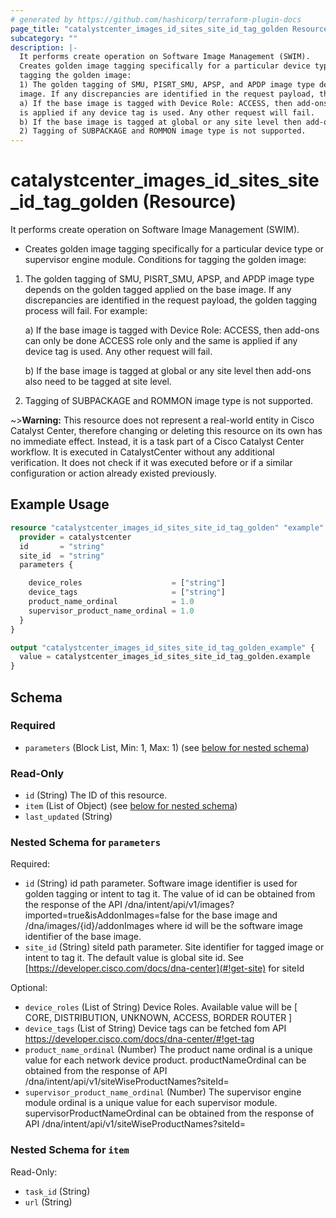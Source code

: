 ```yaml
---
# generated by https://github.com/hashicorp/terraform-plugin-docs
page_title: "catalystcenter_images_id_sites_site_id_tag_golden Resource - terraform-provider-catalystcenter"
subcategory: ""
description: |-
  It performs create operation on Software Image Management (SWIM).
  Creates golden image tagging specifically for a particular device type or supervisor engine module. Conditions for
  tagging the golden image:
  1) The golden tagging of SMU, PISRT_SMU, APSP, and APDP image type depends on the golden tagged applied on the base
  image. If any discrepancies are identified in the request payload, the golden tagging process will fail. For example:
  a) If the base image is tagged with Device Role: ACCESS, then add-ons can only be done ACCESS role only and the same
  is applied if any device tag is used. Any other request will fail.
  b) If the base image is tagged at global or any site level then add-ons also need to be tagged at site level.
  2) Tagging of SUBPACKAGE and ROMMON image type is not supported.
---
```


# catalystcenter_images_id_sites_site_id_tag_golden (Resource)

It performs create operation on Software Image Management (SWIM).

- Creates golden image tagging specifically for a particular device type or supervisor engine module. Conditions for
tagging the golden image:
1) The golden tagging of SMU, PISRT_SMU, APSP, and APDP image type depends on the golden tagged applied on the base
image. If any discrepancies are identified in the request payload, the golden tagging process will fail. For example:

    a) If the base image is tagged with Device Role: ACCESS, then add-ons can only be done ACCESS role only and the same
is applied if any device tag is used. Any other request will fail.

    b) If the base image is tagged at global or any site level then add-ons also need to be tagged at site level.

2) Tagging of SUBPACKAGE and ROMMON image type is not supported.

~>**Warning:**
This resource does not represent a real-world entity in Cisco Catalyst Center, therefore changing or deleting this resource on its own has no immediate effect.
Instead, it is a task part of a Cisco Catalyst Center workflow. It is executed in CatalystCenter without any additional verification. It does not check if it was executed before or if a similar configuration or action already existed previously.

## Example Usage

```terraform
resource "catalystcenter_images_id_sites_site_id_tag_golden" "example" {
  provider = catalystcenter
  id       = "string"
  site_id  = "string"
  parameters {

    device_roles                    = ["string"]
    device_tags                     = ["string"]
    product_name_ordinal            = 1.0
    supervisor_product_name_ordinal = 1.0
  }
}

output "catalystcenter_images_id_sites_site_id_tag_golden_example" {
  value = catalystcenter_images_id_sites_site_id_tag_golden.example
}
```

<!-- schema generated by tfplugindocs -->
## Schema

### Required

- `parameters` (Block List, Min: 1, Max: 1) (see [below for nested schema](#nestedblock--parameters))

### Read-Only

- `id` (String) The ID of this resource.
- `item` (List of Object) (see [below for nested schema](#nestedatt--item))
- `last_updated` (String)

<a id="nestedblock--parameters"></a>
### Nested Schema for `parameters`

Required:

- `id` (String) id path parameter. Software image identifier is used for golden tagging or intent to tag it. The value of id can be obtained from the response of the API /dna/intent/api/v1/images?imported=true&isAddonImages=false for the base image and /dna/images/{id}/addonImages where id will be the software image identifier of the base image.
- `site_id` (String) siteId path parameter. Site identifier for tagged image or intent to tag it. The default value is global site id. See [https://developer.cisco.com/docs/dna-center](#!get-site) for siteId

Optional:

- `device_roles` (List of String) Device Roles. Available value will be [ CORE, DISTRIBUTION, UNKNOWN, ACCESS, BORDER ROUTER ]
- `device_tags` (List of String) Device tags can be fetched fom API https://developer.cisco.com/docs/dna-center/#!get-tag
- `product_name_ordinal` (Number) The product name ordinal is a unique value for each network device product. productNameOrdinal can be obtained from the response of API /dna/intent/api/v1/siteWiseProductNames?siteId=<siteId>
- `supervisor_product_name_ordinal` (Number) The supervisor engine module ordinal is a unique value for each supervisor module. supervisorProductNameOrdinal can be obtained from the response of API /dna/intent/api/v1/siteWiseProductNames?siteId=<siteId>


<a id="nestedatt--item"></a>
### Nested Schema for `item`

Read-Only:

- `task_id` (String)
- `url` (String)
